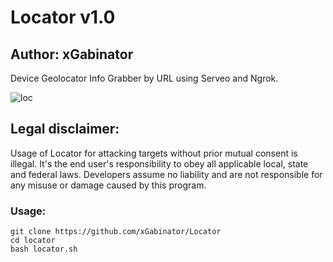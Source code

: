 # Locator v1.0
## Author: xGabinator

Device Geolocator Info Grabber by URL using Serveo and Ngrok.

![loc](https://user-images.githubusercontent.com)

## Legal disclaimer:

Usage of Locator for attacking targets without prior mutual consent is illegal. It's the end user's responsibility to obey all applicable local, state and federal laws. Developers assume no liability and are not responsible for any misuse or damage caused by this program.


### Usage:
```
git clone https://github.com/xGabinator/Locator
cd locator
bash locator.sh
```
